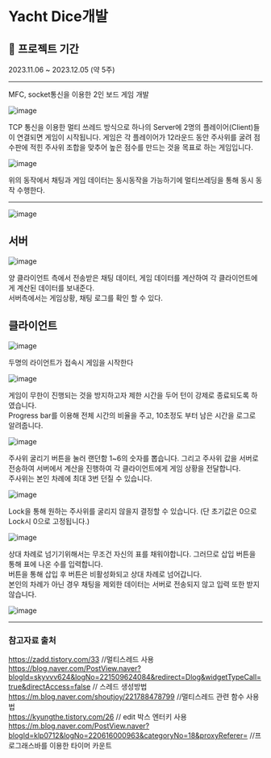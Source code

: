 # Yacht Dice개발

## 📅 프로젝트 기간
2023.11.06 ~ 2023.12.05 (약 5주)

---
MFC, socket통신을 이용한 2인 보드 게임 개발

![image](https://github.com/homekepa/Yacht_Dice/assets/91517560/c6090f09-8f2e-4d8c-a18b-94134665584f)

TCP 통신을 이용한 멀티 쓰레드 방식으로 하나의 Server에 2명의 플레이어(Client)들이 연결되면 게임이 시작됩니다.
게임은 각 플레이어가 12라운드 동안 주사위를 굴려 점수판에 적힌 주사위 조합을 맞추어 높은 점수를 만드는 것을 목표로 하는 게임입니다.


![image](https://github.com/homekepa/Yacht_Dice/assets/91517560/a58aa8e6-337e-47f3-a6cc-ac176384f849)

위의 동작에서 채팅과 게임 데이터는 동시동작을 가능하기에 멀티쓰레딩을 통해 동시 동작 수행한다.

---
![image](https://github.com/homekepa/Yacht_Dice/assets/91517560/8c746cc3-987a-46fd-9a72-54bdf3dbf8db)

## 서버
![image](https://github.com/homekepa/Yacht_Dice/assets/91517560/7eb11c5d-c3e1-408e-8d3e-0c15b244e9f7)

양 클라이언트 측에서 전송받은 채팅 데이터, 게임 데이터를 계산하여 각 클라이언트에게 계산된 데이터를 보내준다.
<br>
서버측에서는 게임상황, 채팅 로그를 확인 할 수 있다.

## 클라이언트
![image](https://github.com/homekepa/Yacht_Dice/assets/91517560/50a04f92-d396-49e4-a484-132dd44729fb)

두명의 라이언트가 접속시 게임을 시작한다

![image](https://github.com/homekepa/Yacht_Dice/assets/91517560/e7b6d68c-969d-4e03-8512-3bb801bc0391)

게임이 무한이 진행되는 것을 방지하고자 제한 시간을 두어 턴이 강제로 종료되도록 하였습니다.<br>
Progress bar를 이용해 전체 시간의 비율을 주고, 10초정도 부터 남은 시간을 로그로 알려줍니다.

![image](https://github.com/homekepa/Yacht_Dice/assets/91517560/b92a58e0-aa44-46b5-bcdf-db671c071bca)

주사위 굴리기 버튼을 눌러 랜던함 1~6의 숫자를 뽑습니다. 그리고 주사위 값을 서버로 전송하여 서버에서 계산을 진행하여 각 클라이언트에게 게임 상황을 전달합니다.
<br> 
주사위는 본인 차례에 최대 3번 던질 수 있습니다.

![image](https://github.com/homekepa/Yacht_Dice/assets/91517560/6b1e91f8-011e-43d1-8215-d49707b3cdd6)

Lock을 통해 원하는 주사위를 굴리지 않을지 결정할 수 있습니다. (단 초기값은 0으로 Lock시 0으로 고정됩니다.)

![image](https://github.com/homekepa/Yacht_Dice/assets/91517560/29be0d92-b6cd-4c3f-89b9-e9876b562049)

상대 차례로 넘기기위해서는 무조건 자신의 표를 채워야합니다. 그러므로 삽입 버튼을 통해 표에 나온 수를 입력합니다.<br>
버튼을 통해 삽입 후 버튼은 비활성화되고 상대 차례로 넘어갑니다.<br>
본인의 차례가 아닌 경우 채팅을 제외한 데이터는 서버로 전송되지 않고 입력 또한 받지 않습니다.

![image](https://github.com/homekepa/Yacht_Dice/assets/91517560/775fa469-97e0-4f62-baea-f455fe437849)

---
### 참고자료 출처
https://zadd.tistory.com/33 //멀티스레드 사용
<br>
https://blog.naver.com/PostView.naver?blogId=skyvvv624&logNo=221509624084&redirect=Dlog&widgetTypeCall=true&directAccess=false // 스레드 생성방법
<br>
https://m.blog.naver.com/shoutjoy/221788478799 //멀티스레드 관련 함수 사용법
<br> 
https://kyungthe.tistory.com/26 // edit 박스 엔터키 사용
<br>
https://m.blog.naver.com/PostView.naver?blogId=klp0712&logNo=220616000963&categoryNo=18&proxyReferer= //프로그래스바를 이용한 타이머 카운트
